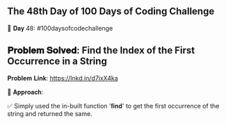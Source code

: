 The 48th Day of 100 Days of Coding Challenge
----------------------------------------------

📌 𝐃𝐚𝐲 48: #100daysofcodechallenge

𝐏𝐫𝐨𝐛𝐥𝐞𝐦 𝐒𝐨𝐥𝐯𝐞𝐝: Find the Index of the First Occurrence in a String
---------------------------------------------------------------------
𝐏𝐫𝐨𝐛𝐥𝐞𝐦 𝐋𝐢𝐧𝐤: https://lnkd.in/d7ixX4ka

📌 𝐀𝐩𝐩𝐫𝐨𝐚𝐜𝐡:

✅ Simply used the in-built function '𝐟𝐢𝐧𝐝' to get the first occurrence of the string and returned the same.
